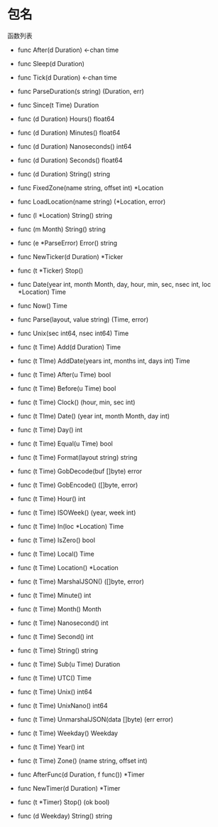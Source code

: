 # 包名

函数列表

- func After(d Duration) <-chan time
- func Sleep(d Duration)
- func Tick(d Duration) <-chan time

- func ParseDuration(s string) (Duration, err)
- func Since(t Time) Duration
- func (d Duration) Hours() float64
- func (d Duration) Minutes() float64
- func (d Duration) Nanoseconds() int64
- func (d Duration) Seconds() float64
- func (d Duration) String() string

- func FixedZone(name string, offset int) *Location
- func LoadLocation(name string) (*Location, error)
- func (l *Location) String() string

- func (m Month) String() string

- func (e *ParseError) Error() string

- func NewTicker(d Duration) *Ticker
- func (t *Ticker) Stop()

- func Date(year int, month Month, day, hour, min, sec, nsec int, loc *Location) Time
- func Now() Time
- func Parse(layout, value string) (Time, error)
- func Unix(sec int64, nsec int64) Time
- func (t Time) Add(d Duration) Time
- func (t TIme) AddDate(years int, months int, days int) Time
- func (t Time) After(u Time) bool
- func (t Time) Before(u Time) bool
- func (t Time) Clock() (hour, min, sec int)
- func (t TIme) Date() (year int, month Month, day int)
- func (t Time) Day() int
- func (t Time) Equal(u Time) bool
- func (t Time) Format(layout string) string
- func (t Time) GobDecode(buf []byte) error
- func (t Time) GobEncode() ([]byte, error)
- func (t Time) Hour() int
- func (t Time) ISOWeek() (year, week int)
- func (t Time) In(loc *Location) Time
- func (t Time) IsZero() bool
- func (t Time) Local() Time
- func (t Time) Location() *Location
- func (t Time) MarshalJSON() ([]byte, error)
- func (t Time) Minute() int
- func (t Time) Month() Month
- func (t Time) Nanosecond() int
- func (t Time) Second() int
- func (t Time) String() string
- func (t Time) Sub(u Time) Duration
- func (t Time) UTC() Time
- func (t Time) Unix() int64
- func (t Time) UnixNano() int64
- func (t Time) UnmarshalJSON(data []byte) (err error)
- func (t Time) Weekday() Weekday
- func (t Time) Year() int
- func (t Time) Zone() (name string, offset int)

- func AfterFunc(d Duration, f func()) *Timer
- func NewTimer(d Duration) *Timer
- func (t *Timer) Stop() (ok bool)

- func (d Weekday) String() string
